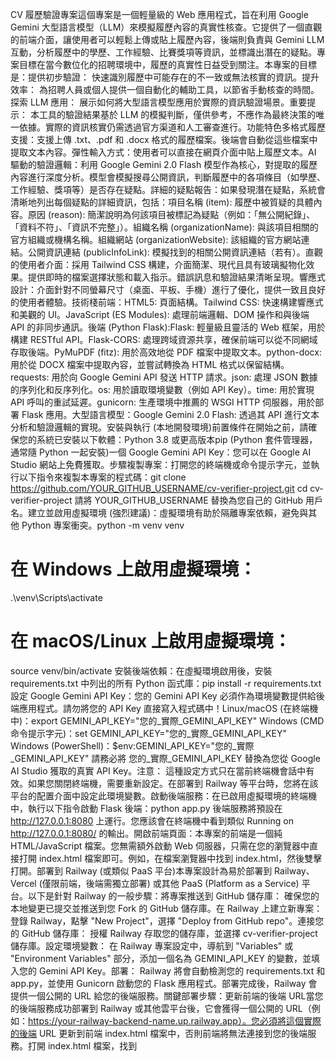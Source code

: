 CV 履歷驗證專案這個專案是一個輕量級的 Web 應用程式，旨在利用 Google Gemini 大型語言模型（LLM）來模擬履歷內容的真實性核查。它提供了一個直觀的前端介面，讓使用者可以輕鬆上傳或貼上履歷內容，後端則負責與 Gemini LLM 互動，分析履歷中的學歷、工作經驗、比賽獎項等資訊，並標識出潛在的疑點。專案目標在當今數位化的招聘環境中，履歷的真實性日益受到關注。本專案的目標是：提供初步驗證： 快速識別履歷中可能存在的不一致或無法核實的資訊。提升效率： 為招聘人員或個人提供一個自動化的輔助工具，以節省手動核查的時間。探索 LLM 應用： 展示如何將大型語言模型應用於實際的資訊驗證場景。重要提示： 本工具的驗證結果基於 LLM 的模擬判斷，僅供參考，不應作為最終決策的唯一依據。實際的資訊核實仍需透過官方渠道和人工審查進行。功能特色多格式履歷支援：支援上傳 .txt、.pdf 和 .docx 格式的履歷檔案。後端會自動從這些檔案中提取文本內容。彈性輸入方式：使用者可以直接在網頁介面中貼上履歷文本。AI 驅動的驗證邏輯：利用 Google Gemini 2.0 Flash 模型作為核心，對提取的履歷內容進行深度分析。模型會模擬搜尋公開資訊，判斷履歷中的各項條目（如學歷、工作經驗、獎項等）是否存在疑點。詳細的疑點報告：如果發現潛在疑點，系統會清晰地列出每個疑點的詳細資訊，包括：項目名稱 (item): 履歷中被質疑的具體內容。原因 (reason): 簡潔說明為何該項目被標記為疑點（例如：「無公開紀錄」、「資料不符」、「資訊不完整」）。組織名稱 (organizationName): 與該項目相關的官方組織或機構名稱。組織網站 (organizationWebsite): 該組織的官方網站連結。公開資訊連結 (publicInfoLink): 模擬找到的相關公開資訊連結（若有）。直觀的使用者介面：採用 Tailwind CSS 構建，介面簡潔、現代且具有玻璃擬物化效果。提供即時的檔案選擇狀態和載入指示。錯誤訊息和驗證結果清晰呈現。響應式設計：介面針對不同螢幕尺寸（桌面、平板、手機）進行了優化，提供一致且良好的使用者體驗。技術棧前端：HTML5: 頁面結構。Tailwind CSS: 快速構建響應式和美觀的 UI。JavaScript (ES Modules): 處理前端邏輯、DOM 操作和與後端 API 的非同步通訊。後端 (Python Flask):Flask: 輕量級且靈活的 Web 框架，用於構建 RESTful API。Flask-CORS: 處理跨域資源共享，確保前端可以從不同網域存取後端。PyMuPDF (fitz): 用於高效地從 PDF 檔案中提取文本。python-docx: 用於從 DOCX 檔案中提取內容，並嘗試轉換為 HTML 格式以保留結構。requests: 用於向 Google Gemini API 發送 HTTP 請求。json: 處理 JSON 數據的序列化和反序列化。os: 用於讀取環境變數（例如 API Key）。time: 用於實現 API 呼叫的重試延遲。gunicorn: 生產環境中推薦的 WSGI HTTP 伺服器，用於部署 Flask 應用。大型語言模型：Google Gemini 2.0 Flash: 透過其 API 進行文本分析和驗證邏輯的實現。安裝與執行 (本地開發環境)前置條件在開始之前，請確保您的系統已安裝以下軟體：Python 3.8 或更高版本pip (Python 套件管理器，通常隨 Python 一起安裝)一個 Google Gemini API Key：您可以在 Google AI Studio 網站上免費獲取。步驟複製專案：打開您的終端機或命令提示字元，並執行以下指令來複製本專案的程式碼：git clone https://github.com/YOUR_GITHUB_USERNAME/cv-verifier-project.git
cd cv-verifier-project
請將 YOUR_GITHUB_USERNAME 替換為您自己的 GitHub 用戶名。建立並啟用虛擬環境 (強烈建議)：虛擬環境有助於隔離專案依賴，避免與其他 Python 專案衝突。python -m venv venv
# 在 Windows 上啟用虛擬環境：
.\venv\Scripts\activate
# 在 macOS/Linux 上啟用虛擬環境：
source venv/bin/activate
安裝後端依賴：在虛擬環境啟用後，安裝 requirements.txt 中列出的所有 Python 函式庫：pip install -r requirements.txt
設定 Google Gemini API Key：您的 Gemini API Key 必須作為環境變數提供給後端應用程式。請勿將您的 API Key 直接寫入程式碼中！Linux/macOS (在終端機中)：export GEMINI_API_KEY="您的_實際_GEMINI_API_KEY"
Windows (CMD 命令提示字元)：set GEMINI_API_KEY="您的_實際_GEMINI_API_KEY"
Windows (PowerShell)：$env:GEMINI_API_KEY="您的_實際_GEMINI_API_KEY"
請務必將 您的_實際_GEMINI_API_KEY 替換為您從 Google AI Studio 獲取的真實 API Key。注意： 這種設定方式只在當前終端機會話中有效。如果您關閉終端機，需要重新設定。在部署到 Railway 等平台時，您將在該平台的配置介面中設定此環境變數。啟動後端服務：在已啟用虛擬環境的終端機中，執行以下指令啟動 Flask 後端：python app.py
後端服務將預設在 http://127.0.0.1:8080 上運行。您應該會在終端機中看到類似 Running on http://127.0.0.1:8080/ 的輸出。開啟前端頁面：本專案的前端是一個純 HTML/JavaScript 檔案。您無需額外啟動 Web 伺服器，只需在您的瀏覽器中直接打開 index.html 檔案即可。例如，在檔案瀏覽器中找到 index.html，然後雙擊打開。部署到 Railway (或類似 PaaS 平台)本專案設計為易於部署到 Railway、Vercel (僅限前端，後端需獨立部署) 或其他 PaaS (Platform as a Service) 平台。以下是針對 Railway 的一般步驟：將專案推送到 GitHub 儲存庫： 確保您的本地變更已提交並推送到您 Fork 的 GitHub 儲存庫。在 Railway 上建立新專案： 登錄 Railway，點擊 "New Project"，選擇 "Deploy from GitHub repo"。連接您的 GitHub 儲存庫： 授權 Railway 存取您的儲存庫，並選擇 cv-verifier-project 儲存庫。設定環境變數： 在 Railway 專案設定中，導航到 "Variables" 或 "Environment Variables" 部分，添加一個名為 GEMINI_API_KEY 的變數，並填入您的 Gemini API Key。部署： Railway 將會自動檢測您的 requirements.txt 和 app.py，並使用 Gunicorn 啟動您的 Flask 應用程式。部署完成後，Railway 會提供一個公開的 URL 給您的後端服務。關鍵部署步驟：更新前端的後端 URL當您的後端服務成功部署到 Railway 或其他雲平台後，它會獲得一個公開的 URL（例如：https://your-railway-backend-name.up.railway.app）。您必須將這個實際的後端 URL 更新到前端 index.html 檔案中，否則前端將無法連接到您的後端服務。打開 index.html 檔案，找到 <script type="module"> 標籤內的以下這行：const BACKEND_URL = ''; // 預設留空，需手動配置
請將 '' (空字串) 替換為您部署後端服務的實際公開 URL。例如：const BACKEND_URL = 'https://your-railway-backend-name.up.railway.app'; // 替換為您實際的 Railway 後端 URL
完成修改後，請務必將更新後的 index.html 檔案重新提交並推送到您的 GitHub 儲存庫，以確保前端頁面使用正確的後端地址。使用說明開啟應用程式： 在瀏覽器中打開 index.html。輸入履歷內容：您可以直接在「請在此貼上或輸入履歷內容」的文本框中輸入或貼上履歷文本。或者，點擊「選擇檔案」按鈕，上傳您的 .txt、.pdf 或 .docx 格式的履歷檔案。注意： 如果您同時輸入文本和上傳檔案，上傳檔案將會優先，並清空文本框內容。點擊驗證： 點擊「驗證履歷」按鈕。查看結果：如果驗證過程中發現潛在疑點，結果區塊將會顯示每個疑點的詳細資訊。如果初步驗證未發現明顯疑點，則會顯示「初步驗證未發現明顯疑點」的訊息。備註： 頁面底部有重要備註，提醒您本工具的性質和限制。專案結構.
├── app.py              # Flask 後端應用程式，處理檔案上傳和 LLM 互動
├── index.html          # 前端使用者介面 (HTML, Tailwind CSS, JavaScript)
├── requirements.txt    # Python 依賴列表，列出所有必要的 Python 函式庫
└── README.md           # 專案說明文件 (您正在閱讀的檔案)
常見問題排解錯誤: 解析 LLM 回應的 JSON 字串失敗: Unterminated string...這通常表示 Gemini 模型返回的 JSON 內容不完整或被截斷。解決方案： 確保您的 app.py 中的 generationConfig 包含了 maxOutputTokens 參數，並設定一個足夠大但合理的數值（例如 2048 或 4096），以限制模型輸出長度，防止其在生成完整 JSON 之前被截斷。同時，簡化對 reason 等可能產生長文本的欄位的提示，讓模型生成更簡潔的內容。GEMINI_API_KEY 環境變數未設定。這表示後端無法找到您的 Gemini API Key。解決方案： 確保您已按照「設定 Gemini API Key」步驟正確設定了環境變數。在部署到 Railway 時，請在 Railway 的環境變數設定中添加 GEMINI_API_KEY。後端服務 URL 未配置。請在 index.html 中設定 BACKEND_URL。 (前端錯誤)這表示前端的 index.html 中的 BACKEND_URL 變數仍為空字串或不正確。解決方案： 請按照「關鍵部署步驟：更新前端的後端 URL」中的說明，將 index.html 中的 BACKEND_URL 替換為您部署在 Railway 上的後端服務的實際公開 URL。API請求失敗 (狀態碼: 500) 或 伺服器內部錯誤這表示後端服務在處理請求時發生了未預期的錯誤。解決方案： 檢查 Railway 的部署日誌或本地運行 app.py 的終端機輸出，查找詳細的錯誤訊息。常見原因可能包括依賴未安裝、程式碼邏輯錯誤或與外部服務（如 Gemini API）的通訊問題。貢獻我們非常歡迎對本專案做出貢獻！無論是 Bug 報告、功能建議、程式碼改進還是文件修正，您的貢獻都將使這個專案變得更好。貢獻流程：Fork 專案： 點擊 GitHub 頁面右上角的 "Fork" 按鈕，將本專案複製到您的個人帳戶下。複製您的 Fork：git clone https://github.com/您的GitHub用戶名/cv-verifier-project.git
cd cv-verifier-project
建立新的功能分支： 為您的新功能或 Bug 修正建立一個獨立的分支。git checkout -b feature/your-feature-name
# 或
git checkout -b bugfix/fix-issue-description
進行變更： 在您的分支上進行程式碼修改和測試。提交變更： 使用有意義的提交訊息提交您的變更。git add .
git commit -m "feat: Add a new awesome feature"
# 或
git commit -m "fix: Resolve an issue with file upload"
推送到您的 Fork：git push origin feature/your-feature-name
開啟 Pull Request： 訪問您 Fork 的 GitHub 儲存庫頁面，點擊 "Compare & pull request" 按鈕，填寫詳細的說明，然後提交 Pull Request。許可協議本專案根據 Apache-2.0 許可協議 發布。這意味著您可以自由地使用、修改和分發本專案，但需遵守許可協議中的條款。詳情請參閱專案根目錄下的 LICENSE 檔案。由 AI 輔助生成
